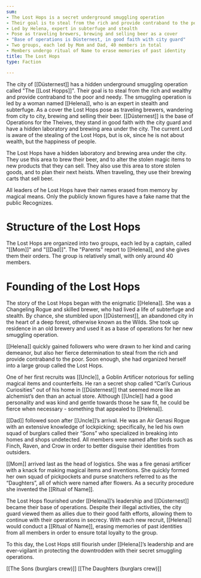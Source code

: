 ```yaml
---
sum:
- The Lost Hops is a secret underground smuggling operation
- Their goal is to steal from the rich and provide contraband to the poor
- Led by Helena, expert in subterfuge and stealth
- Pose as traveling brewers, brewing and selling beer as a cover
- "Base of operations is Düsternest, in good faith with city guard"
- Two groups, each led by Mom and Dad, 40 members in total
- Members undergo ritual of Name to erase memories of past identity
title: The Lost Hops
type: Faction

---
```



The city of [[Düsternest]]  has a hidden underground smuggling operation called "The [[Lost Hopps]]".
Their goal is to steal from the rich and wealthy and provide contraband to the poor and needy.
The smuggling operation is led by a woman named [[Helena]], who is an expert in stealth and subterfuge.
As a cover the Lost Hops pose as traveling brewers, wandering from city to city, brewing and selling their beer.
[[Düsternest]] is the base of Operations for the Theives, they stand in good faith with the city guard and have a hidden laboratory and brewing area under the city.
The current Lord is aware of the stealing of the Lost Hops, but is ok, since he is not about wealth, but the happiness of people.

The Lost Hops have a hidden laboratory and brewing area under the city. They use this area to brew their beer, and to alter the stolen magic items to new products that they can sell. They also use this area to store stolen goods, and to plan their next heists. When traveling, they use their brewing carts that sell beer.

All leaders of he Lost Hops have their names erased from memory by magical means. Only the publicly known figures have a fake name that the public Recognizes.

# Structure of the Lost Hops

The Lost Hops are organized into two groups, each led by a captain, called "[[Mom]]" and "[[Dad]]". The "Parents" report to [[Helena]], and she gives them their orders.
The group is relatively small, with only around 40 members.

# Founding of the Lost Hops
 The story of the Lost Hops began with the enigmatic [[Helena]]. She was a Changeling Rogue and skilled brewer, who had lived a life of subterfuge and stealth. By chance, she stumbled upon [[Düsternest]], an abandoned city in the heart of a deep forest, otherwise known as the Wilds. She took up residence in an old brewery and used it as a base of operations for her new smuggling operation.

[[Helena]] quickly gained followers who were drawn to her kind and caring demeanor, but also her fierce determination to steal from the rich and provide contraband to the poor. Soon enough, she had organized herself into a large group called the Lost Hops.

One of her first recruits was [[Uncle]], a Goblin Artificer notorious for selling magical items and counterfeits. He ran a secret shop called “Carl’s Curious Curiosities” out of his home in [[Düsternest]] that seemed more like an alchemist’s den than an actual store. Although [[Uncle]] had a good personality and was kind and gentle towards those he saw fit, he could be fierce when necessary - something that appealed to [[Helena]].

[[Dad]] followed soon after [[Uncle]]’s arrival. He was an Air Genasi Rogue with an extensive knowledge of lockpicking; specifically, he led his own squad of burglars called their “Sons” who specialized in breaking into homes and shops undetected. All members were named after birds such as Finch, Raven, and Crow in order to better disguise their identities from outsiders.

[[Mom]] arrived last as the head of logistics. She was a fire genasi artificer with a knack for making magical items and inventions. She quickly formed her own squad of pickpockets and purse snatchers referred to as the “Daughters”, all of which were named after flowers. As a security procedure she invented the [[Ritual of Name]].

The Lost Hops flourished under [[Helena]]’s leadership and [[Düsternest]] became their base of operations. Despite their illegal activities, the city guard viewed them as allies due to their good faith efforts, allowing them to continue with their operations in secrecy. With each new recruit, [[Helena]] would conduct a [[Ritual of Name]], erasing memories of past identities from all members in order to ensure total loyalty to the group. 
 
To this day, the Lost Hops still flourish under [[Helena]]’s leadership and are ever-vigilant in protecting the downtrodden with their secret smuggling operations.



[[The Sons (burglars crew)]]
[[The Daughters (burglars crew)]]
